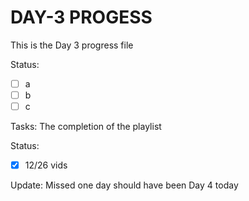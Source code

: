 # DAY-3 PROGESS

This is the Day 3 progress file

Status:
- [ ] a
- [ ] b
- [ ] c

Tasks:
The completion of the playlist

Status:
- [X] 12/26 vids

Update:
Missed one day should have been Day 4 today
